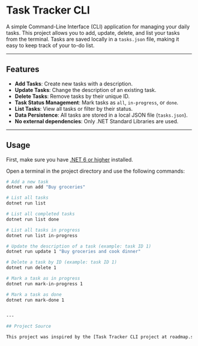 # Task Tracker CLI

A simple Command-Line Interface (CLI) application for managing your daily tasks. This project allows you to add, update, delete, and list your tasks from the terminal. Tasks are saved locally in a `tasks.json` file, making it easy to keep track of your to-do list.

---

## Features

- **Add Tasks**: Create new tasks with a description.
- **Update Tasks**: Change the description of an existing task.
- **Delete Tasks**: Remove tasks by their unique ID.
- **Task Status Management**: Mark tasks as `all`, `in-progress`, or `done`.
- **List Tasks**: View all tasks or filter by their status.
- **Data Persistence**: All tasks are stored in a local JSON file (`tasks.json`).
- **No external dependencies**: Only .NET Standard Libraries are used.

---

## Usage

First, make sure you have [.NET 6 or higher](https://dotnet.microsoft.com/en-us/download) installed.

Open a terminal in the project directory and use the following commands:

```bash
# Add a new task
dotnet run add "Buy groceries"

# List all tasks
dotnet run list

# List all completed tasks
dotnet run list done

# List all tasks in progress
dotnet run list in-progress

# Update the description of a task (example: task ID 1)
dotnet run update 1 "Buy groceries and cook dinner"

# Delete a task by ID (example: task ID 1)
dotnet run delete 1

# Mark a task as in progress
dotnet run mark-in-progress 1

# Mark a task as done
dotnet run mark-done 1


---

## Project Source

This project was inspired by the [Task Tracker CLI project at roadmap.sh](https://roadmap.sh/projects/task-tracker).


